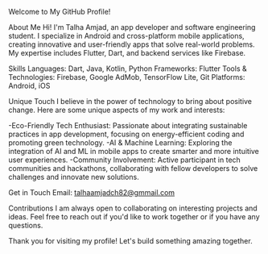 Welcome to My GitHub Profile!

About Me
Hi! I'm Talha Amjad, an app developer and software engineering student. 
I specialize in Android and cross-platform mobile applications,
creating innovative and user-friendly apps that solve real-world problems.
My expertise includes Flutter, Dart, and backend services like Firebase.

Skills
Languages: Dart, Java, Kotlin, Python
Frameworks: Flutter
Tools & Technologies: Firebase, Google AdMob, TensorFlow Lite, Git
Platforms: Android, iOS

Unique Touch
I believe in the power of technology to bring about positive change. Here are some unique aspects of my work and interests:

-Eco-Friendly Tech Enthusiast: Passionate about integrating sustainable practices in app development, focusing on energy-efficient coding and promoting green technology.
-AI & Machine Learning: Exploring the integration of AI and ML in mobile apps to create smarter and more intuitive user experiences.
-Community Involvement: Active participant in tech communities and hackathons, collaborating with fellow developers to solve challenges and innovate new solutions.

Get in Touch
Email: talhaamjadch82@gmmail.com

Contributions
I am always open to collaborating on interesting projects and ideas. Feel free to reach out if you'd like to work together or if you have any questions.


Thank you for visiting my profile! Let's build something amazing together.
